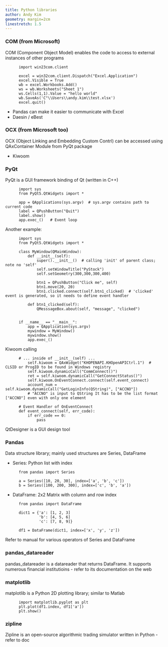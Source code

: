 ```yaml
---
title: Python libraries
author: Andy Kim
geometry: margin=2cm
linestretch: 1.5
---
```


### COM (from Microsoft)

COM (Component Object Model) enables the code to access to external instances of other programs
```
      import win23com.client
      
      excel = win32com.client.Dispatch("Excel.Application")
      excel.Visible = True
      wb = excel.Workbooks.Add()
      ws = wb.Worksheets("Sheet 1")
      ws.Cells(1,1).Value = "hello world"
      wb.SaveAs('C"\\Users\\andy.kim\\test.xlsx')
      excel.quit() 
```

* Pandas can make it easier to communicate with Excel
* Daesin / eBest 

### OCX (from Microsoft too)

OCX (Object Linking and Embedding Custom Contrl) can be accessed using QAxContainer Module from PyQt package

* Kiwoom 

### PyQt

PyQt is a GUI framework binding of Qt (written in C++)
```
      import sys
      from PyQt5.QtWidgets import *
      
      app = QApplications(sys.argv)  # sys.argv contains path to current code
      label = QPushButton("Quit")
      label.show()
      app.exec_()   # Event loop
```

Another example: 
```
      import sys
      from PyQt5.QtWidgets import *
      
      class MyWindow(QMainWindow):
          def __init__(self):
              super().__init__()  # calling 'init' of parent class; note no 'self'
              self.setWindowTitle("PyStock")
              self.setGeometry(300,300,300,400)

              btn1 = QPushButton("Click me", self)
              btn1.move(20, 20)
              btn1.clicked.connect(self.btn1_clicked)  # 'clicked' event is generated, so it needs to define event handler

          def btn1_clicked(self):
              QMesssageBox.about(self, "message", "clicked")


      if __name__ == "__main__":
          app = QApplication(sys.argv)
          mywindow = MyWindow()
          mywindow.show()
          app.exec_()
```

Kiwoom calling
```
      # ... inside of __init__(self) ... 
          self.kiwoom = QAxWidget("KHOPENAPI.KHOpenAPICtrl.1")  # CLSID or ProgID to be found in Windows registry
          self.kiwoom.dynamicCall("CommConnect()")   
          ret = self.kiwoom.dynamicCall("GetConnectStatus()") 
          self.kiwoom.OnEventConnect.connect(self.event_connect)
          account_num = self.kiwoom.dynamicCall("GetLoginInfo(QString)", ["ACCNO"]) 
          # "ACCNO" is input to QString It has to be the list format ["ACCNO"] even with only one element

      # Event Handler of OnEventConnect
      def event_connect(self, err_code):
          if err_code == 0:
              pass
``` 
QtDesigner is a GUI design tool             

### Pandas 

Data structure library; mainly used structures are Series, DataFrame

* Series: Python list with index
```
      from pandas import Series
      
      a = Series([10, 20, 30], index=['a', 'b', 'c'])
      b = Series([100, 200, 300], index=['c', 'b', 'a'])
```

* DataFrame: 2x2 Matrix with column and row index
``` 
      from pandas import DataFrame
      
      dict1 = {'a': [1, 2, 3]
               'b': [4, 5, 6]
               'c': [7, 8, 9]}
      
      df1 = DataFrame(dict1, index=['x', 'y', 'z'])     
```

Refer to manual for various operators of Series and DataFrame

### pandas\_datareader 

pandas\_datareader is a datareader that returns DataFrame. It supports numerous financial institutioins - refer to its documentation on the web

### matplotlib

matplotlib is a Python 2D plotting library; similar to Matlab
```
      import matplotlib.pyplot as plt
      plt.plot(df1.index, df1['a'])
      plt.show()
```
### zipline

Zipline is an open-source algorithmic trading simulator written in Python - refer to doc


